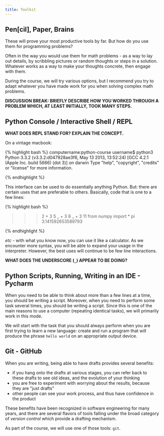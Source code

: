```yaml
---
title: Toolkit
---
```


## Pen[cil], Paper, Brains

These will prove your most productive tools by far.  But how do you use them for
programming problems?

Often in the way you would use them for math problems - as a way to lay out
details, by scribbling pictures or random thoughts or steps in a solution.
Whatever works as a way to make your thoughts concrete, then engage with them.

During the course, we will try various options, but I recommend you try to adapt
whatever you have made work for you when solving complex math problems.

**DISCUSSION BREAK: BRIEFLY DESCRIBE HOW YOU WORKED THROUGH A PROBLEM WHICH, AT LEAST
INITIALLY, TOOK MANY STEPS.**

## Python Console / Interactive Shell / REPL

**WHAT DOES REPL STAND FOR?  EXPLAIN THE CONCEPT.**

On a vintage macbook:

{% highlight bash %}
computername:python-course username$ python3
Python 3.3.2 (v3.3.2:d047928ae3f6, May 13 2013, 13:52:24)
[GCC 4.2.1 (Apple Inc. build 5666) (dot 3)] on darwin
Type "help", "copyright", "credits" or "license" for more information.
>>>
{% endhighlight %}

This interface can be used to do essentially anything Python.  But: there are
certain uses that are preferable to others.  Basically, code that is one to
a few lines:

{% highlight bash %}
>>> 2 + 3
5
>>> _ + 3
8
>>> _ + 3
11
>>> from numpy import *
>>> pi
3.141592653589793
>>>
{% endhighlight %}

*etc* - with what you know now, you can use it like a calculator.  As we encounter
more syntax, you will be able to expand your usage in the interpreter.  However,
the best uses will continue to be few line interactions.

**WHAT DOES THE UNDERSCORE (`_`) APPEAR TO BE DOING?**

## Python Scripts, Running, Writing in an IDE - Pycharm

When you need to be able to think about more than a few lines at a time, you
should be writing a script.  Moreover, when you need to perform some task several
times, you should be writing a script.  Since this is one of the main reasons to
use a computer (repeating identical tasks), we will primarily work in this mode.

We will start with the task that you should always perform when you are first
trying to learn a new language: create and run a program that will produce the
phrase `hello world` on an appropriate output device.

## Git - GitHub

When you are writing, being able to have drafts provides several benefits:

 - if you hang onto the drafts at various stages, you can refer back to these
 drafts to see old ideas, and the evolution of your thinking
 - you are free to experiment with worrying about the results, because they are
 \"just drafts\"
 - other people can see your work process, and thus have confidence in the product

These benefits have been recognized in software engineering for many years, and
there are several flavors of tools falling under the broad category of *version control*
which provide a drafting mechanism.

As part of the course, we will use one of those tools: `git`.
